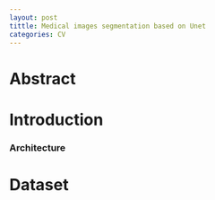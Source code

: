```yaml
---
layout: post
tittle: Medical images segmentation based on Unet
categories: CV
---
```

# Abstract  

# Introduction  

### Architecture


# Dataset
